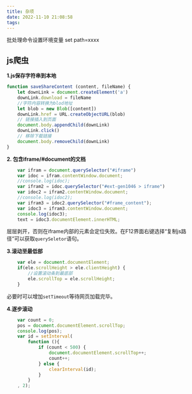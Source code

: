```yaml
---
title: 杂项
date: 2022-11-10 21:08:58
tags:
---
```


批处理命令设置环境变量
set path=xxxx

## js爬虫

**1.js保存字符串到本地**
```js
function saveShareContent (content, fileName) {
    let downLink = document.createElement('a')
    downLink.download = fileName
    //字符内容转换为blod地址
    let blob = new Blob([content])
    downLink.href = URL.createObjectURL(blob)
    // 链接插入到页面
    document.body.appendChild(downLink)
    downLink.click()
    // 移除下载链接
    document.body.removeChild(downLink)
}
```
**2. 包含iframe/#document的文档**
```js
    var ifram = document.querySelector("#iframe")
    var idoc = ifram.contentWindow.document;
    //console.log(idoc);
    var ifram2 = idoc.querySelector("#ext-gen1046 > iframe")
    var idoc2 = ifram2.contentWindow.document;
    //console.log(idoc2);
    var ifram3 = idoc2.querySelector("#frame_content");
    var idoc3 = ifram3.contentWindow.document;
    console.log(idoc3);
    text = idoc3.documentElement.innerHTML;
```
层层剥开，否则在iframe内部的元素会定位失败。在F12界面右键选择“复制js路径”可以获取`querySeletor`语句。

**3.滚动至最低部**
```js
    var ele = document.documentElement;
    if(ele.scrollHeight > ele.clientHeight) {
		//设置滚动条到最底部
		ele.scrollTop = ele.scrollHeight;
    }
```
必要时可以增加`setTimeout`等待网页加载完毕。

**4.逐步滚动**

```js
    var count = 0;
    pos = document.documentElement.scrollTop;
    console.log(pos);
    var id = setInterval(
        function (){
            if (count < 500) {
                document.documentElement.scrollTop++;
                count++;
            } else {
                clearInterval(id);
            }
        }
    , 2);
```